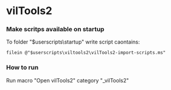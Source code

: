 # vilTools2  
### Make scritps available on startup  
To folder "$userscripts\startup" write script caontains:  

    filein @"$userscripts\viltools2\vilTools2-import-scripts.ms"  

### How to run  
Run macro "Open vilTools2" category "_vilTools2"  
  